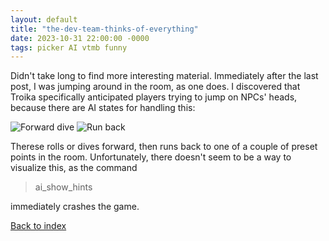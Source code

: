 ```yaml
---
layout: default
title: "the-dev-team-thinks-of-everything"
date: 2023-10-31 22:00:00 -0000
tags: picker AI vtmb funny
---
```


Didn't take long to find more interesting material. Immediately after the last post, I was jumping around in the room, as one does. I discovered that Troika specifically anticipated players trying to jump on NPCs' heads, because there are AI states for handling this:

![Forward dive](/breaking-videogames/assets/dive_forward.png)
![Run back](/breaking-videogames/assets/run.png)

Therese rolls or dives forward, then runs back to one of a couple of preset points in the room. Unfortunately, there doesn't seem to be a way to visualize this, as the command

> ai_show_hints

immediately crashes the game.

[Back to index](/breaking-videogames/)
